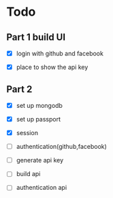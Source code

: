 # Todo

## Part 1 build UI

- [x] login with github and facebook

- [x] place to show the api key

## Part 2

- [x] set up mongodb
- [x] set up passport
- [x] session
- [ ] authentication(github,facebook)
- [ ] generate api key

- [ ] build api

- [ ] authentication api
